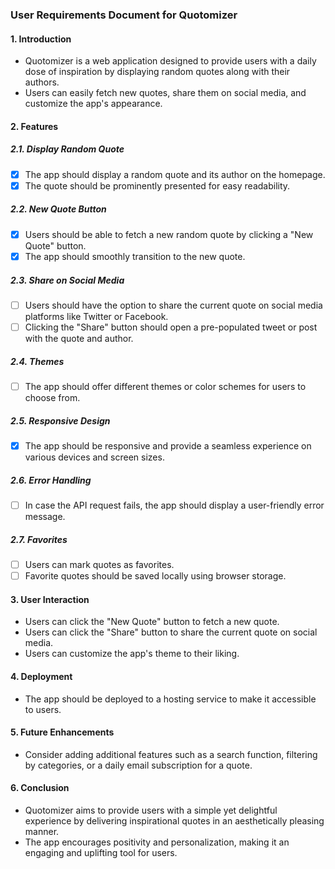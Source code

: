 ### User Requirements Document for Quotomizer

#### 1. Introduction

- Quotomizer is a web application designed to provide users with a daily dose of inspiration by displaying random quotes along with their authors.
- Users can easily fetch new quotes, share them on social media, and customize the app's appearance.

#### 2. Features

##### 2.1. Display Random Quote

- [x] The app should display a random quote and its author on the homepage.
- [x] The quote should be prominently presented for easy readability.

##### 2.2. New Quote Button

- [x] Users should be able to fetch a new random quote by clicking a "New Quote" button.
- [x] The app should smoothly transition to the new quote.

##### 2.3. Share on Social Media

- [ ] Users should have the option to share the current quote on social media platforms like Twitter or Facebook.
- [ ] Clicking the "Share" button should open a pre-populated tweet or post with the quote and author.

##### 2.4. Themes

- [ ] The app should offer different themes or color schemes for users to choose from.

##### 2.5. Responsive Design

- [x] The app should be responsive and provide a seamless experience on various devices and screen sizes.

##### 2.6. Error Handling

- [ ] In case the API request fails, the app should display a user-friendly error message.

##### 2.7. Favorites

- [ ] Users can mark quotes as favorites.
- [ ] Favorite quotes should be saved locally using browser storage.

#### 3. User Interaction

- Users can click the "New Quote" button to fetch a new quote.
- Users can click the "Share" button to share the current quote on social media.
- Users can customize the app's theme to their liking.

#### 4. Deployment

- The app should be deployed to a hosting service to make it accessible to users.

#### 5. Future Enhancements

- Consider adding additional features such as a search function, filtering by categories, or a daily email subscription for a quote.

#### 6. Conclusion

- Quotomizer aims to provide users with a simple yet delightful experience by delivering inspirational quotes in an aesthetically pleasing manner.
- The app encourages positivity and personalization, making it an engaging and uplifting tool for users.

